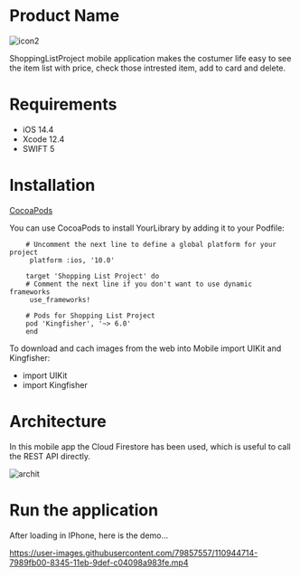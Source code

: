 # Product Name

![icon2](https://user-images.githubusercontent.com/79857557/110933644-b51cc900-8335-11eb-9d62-9da071d3a530.png)


ShoppingListProject mobile application makes the costumer life easy to see the item list with price, check those intrested item,  add to card and delete.


# Requirements
* iOS 14.4
* Xcode 12.4
* SWIFT 5


# Installation

[CocoaPods](https://cocoapods.org/)

You can use CocoaPods to install YourLibrary by adding it to your Podfile:

    
        # Uncomment the next line to define a global platform for your project
         platform :ios, '10.0'
    
        target 'Shopping List Project' do
        # Comment the next line if you don't want to use dynamic frameworks
         use_frameworks!

        # Pods for Shopping List Project
        pod 'Kingfisher', '~> 6.0'
        end


To download and cach images from the web into Mobile import UIKit and Kingfisher:
* import UIKit
* import Kingfisher

# Architecture

In this mobile app the Cloud Firestore has been used, which is useful to call the REST API directly.

![archit](https://user-images.githubusercontent.com/79857557/110932218-db416980-8333-11eb-9795-157f464182fc.png)

# Run the application

After loading in IPhone, here is the demo...

 https://user-images.githubusercontent.com/79857557/110944714-7989fb00-8345-11eb-9def-c04098a983fe.mp4
